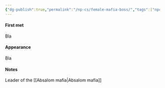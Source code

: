 ```yaml
---
{"dg-publish":true,"permalink":"/np-cs/female-mafia-boss/","tags":["npc"],"noteIcon":"npc"}
---
```


#### First met
Bla
#### Appearance
Bla
#### Notes
Leader of the [[Absalom mafia\|Absalom mafia]]